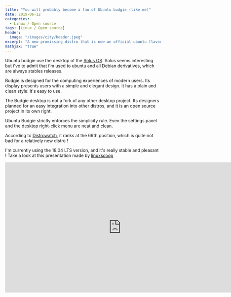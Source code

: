 ```yaml
---
title: "You will probably become a fan of Ubuntu budgie (like me)"
date: 2019-06-12
categories:
  - Linux / Open source
tags: [Linux / Open source]
header:
  image: "/images/city/header.jpeg"
excerpt: "A new promissing distro that is now an official ubuntu flavour"
mathjax: "true"
---
```


Ubuntu budgie use the desktop of the [Solus OS](https://getsol.us/home/). Solus seems interesting but i've to admit that i'm used to ubuntu and all Debian derivatives, which are always stables releases.

Budgie is designed for the computing experiences of modern users. Its display presents users with a simple and elegant design. It has a plain and clean style: it's easy to use.

The Budgie desktop is not a fork of any other desktop project. Its designers planned for an easy integration into other distros, and it is an open source project in its own right.

Ubuntu Budgie strictly enforces the simplicity rule. Even the settings panel and the desktop right-click menu are neat and clean.

According to [Distrowatch](https://distrowatch.com/), it ranks at the 69th position, which is quite not bad for a relatively new distro !

I'm currently using the 18.04 LTS version, and it's really stable and pleasant ! Take a look at this presentation made by [linuxscoop](https://linuxscoop.com/)



<iframe width="750" height="422" src="https://www.youtube.com/embed/i8jzVl3E6Z4" frameborder="0" allow="accelerometer; autoplay; encrypted-media; gyroscope; picture-in-picture" allowfullscreen></iframe>